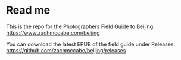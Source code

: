 # Read me

This is the repo for the Photographers Field Guide to Beijing. <https://www.zachmccabe.com/beijing>

You can download the latest EPUB of the field guide under Releases: <https://github.com/zachmccabe/beijing/releases>
